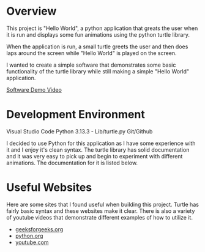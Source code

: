 # Overview

This project is "Hello World", a python application that greats the user when it is run and displays some fun animations using the python turtle library.

When the application is run, a small turtle greets the user and then does laps around the screen while "Hello World" is played on the screen.

I wanted to create a simple software that demonstrates some basic functionality of the turtle library while still making a simple "Hello World" application. 


[Software Demo Video](https://youtu.be/tG4LoVYTw9I)

# Development Environment

Visual Studio Code
Python 3.13.3
    - Lib/turtle.py
Git/Github

I decided to use Python for this application as I have some experience with it and I enjoy it's clean syntax. The turtle library has solid documentation and it was very easy to pick up and begin to experiment with different animations. The documentation for it is listed below. 

# Useful Websites

Here are some sites that I found useful when building this project. Turtle has fairly basic syntax and these websites make it clear. There is also a variety of youtube videos that demonstrate different examples of how to utilize it.

* [geeksforgeeks.org](https://www.geeksforgeeks.org/turtle-programming-python/)
* [python.org](https://docs.python.org/3/library/turtle.html)
* [youtube.com](https://www.youtube.com/watch?v=VfPsq9jXL_s)